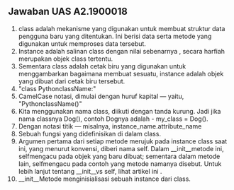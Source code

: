 ## Jawaban UAS A2.1900018
1. class adalah mekanisme yang digunakan untuk membuat struktur data pengguna baru yang ditentukan. Ini berisi data serta metode yang digunakan untuk memproses data tersebut.
2. Instance adalah salinan class dengan nilai sebenarnya , secara harfiah merupakan objek class tertentu.
3. Sementara class adalah cetak biru yang digunakan untuk menggambarkan bagaimana membuat sesuatu, instance adalah objek yang dibuat dari cetak biru tersebut.
4. "class PythonclassName:"
5. CamelCase notasi, dimulai dengan huruf kapital — yaitu, "PythonclassName()"
6. Kita menggunakan nama class, diikuti dengan tanda kurung. Jadi jika nama classnya Dog(), contoh Dognya adalah - my_class = Dog().
7. Dengan notasi titik — misalnya, instance_name.attribute_name
8. Sebuah fungsi yang didefinisikan di dalam class.
9. Argumen pertama dari setiap metode merujuk pada instance class saat ini, yang menurut konvensi, diberi nama self. Dalam __init__metode ini, selfmengacu pada objek yang baru dibuat; sementara dalam metode lain, selfmengacu pada contoh yang metode namanya disebut. Untuk lebih lanjut tentang __init__vs self, lihat artikel ini .
10. __init__Metode menginisialisasi sebuah instance dari class.
